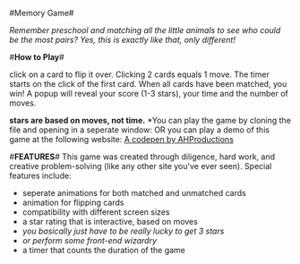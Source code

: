 

#Memory Game#

*Remember preschool and matching all the little animals to see who could be the most pairs?  Yes, this is exactly like that, only different!*

#**How to Play**#

click on a card to flip it over.
Clicking 2 cards equals 1 move. The timer starts on the click of the first card.
When all cards have been matched, you win! A popup will reveal your score (1-3 stars), your time and the number of moves.

****stars are based on moves, not time.****
*You can play the game by cloning the file and opening in a seperate window: OR you can play a demo of this game at the following website:
<a href="https://s.codepen.io/ahaque3/debug/xjeoBv/VGrWNwDqmdDM"> A codepen by AHProductions</a>


#**FEATURES**#
This game was created through diligence, hard work, and creative problem-solving (like any other site you've ever seen).  Special features include:
  - seperate animations for both matched and unmatched cards
  - animation for flipping cards
  - compatibility with different screen sizes
  - a star rating that is interactive, based on moves
   - *you basically just have to be really lucky to get 3 stars*
   - *or perform some front-end wizardry*
  - a timer that counts the duration of the game



